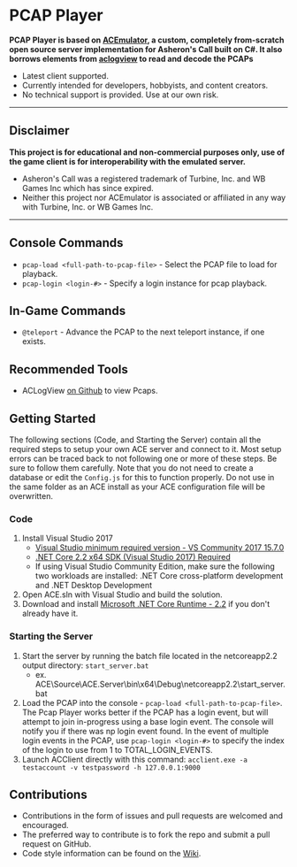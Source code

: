 # PCAP Player

**PCAP Player is based on [ACEmulator](https://github.com/ACEmulator/ACE), a custom, completely from-scratch open source server implementation for Asheron's Call built on C#. It also borrows elements from [aclogview](https://github.com/ACEmulator/aclogview) to read and decode the PCAPs**
 * Latest client supported.
 * Currently intended for developers, hobbyists, and content creators.
 * No technical support is provided. Use at our own risk.

***
## Disclaimer
**This project is for educational and non-commercial purposes only, use of the game client is for interoperability with the emulated server.**
- Asheron's Call was a registered trademark of Turbine, Inc. and WB Games Inc which has since expired.
- Neither this project nor ACEmulator is associated or affiliated in any way with Turbine, Inc. or WB Games Inc.
***

## Console Commands
* `pcap-load <full-path-to-pcap-file>` - Select the PCAP file to load for playback.
* `pcap-login <login-#>` - Specify a login instance for pcap playback.

## In-Game Commands
* `@teleport` - Advance the PCAP to the next teleport instance, if one exists.

## Recommended Tools
* ACLogView [on Github](https://github.com/ACEmulator/aclogview) to view Pcaps.

## Getting Started
The following sections (Code, and Starting the Server) contain all the required steps to setup your own ACE server and connect to it. Most setup errors can be traced back to not following one or more of these steps. Be sure to follow them carefully. Note that you do not need to create a database or edit the `Config.js` for this to function properly. Do not use in the same folder as an ACE install as your ACE configuration file will be overwritten.

### Code 
1. Install Visual Studio 2017
   * [Visual Studio minimum required version - VS Community 2017 15.7.0](https://www.visualstudio.com/thank-you-downloading-visual-studio/?sku=Community&rel=15)
   * [.NET Core 2.2 x64 SDK (Visual Studio 2017) Required](https://www.microsoft.com/net/download/visual-studio-sdks)
   * If using Visual Studio Community Edition, make sure the following two workloads are installed: .NET Core cross-platform development and .NET Desktop Development
3. Open ACE.sln with Visual Studio and build the solution. 
4. Download and install [Microsoft .NET Core Runtime - 2.2](https://www.microsoft.com/net/download) if you don't already have it.

### Starting the Server
1. Start the server by running the batch file located in the netcoreapp2.2 output directory: `start_server.bat`
   * ex. ACE\Source\ACE.Server\bin\x64\Debug\netcoreapp2.2\start_server.bat
2. Load the PCAP into the console - `pcap-load <full-path-to-pcap-file>`. The Pcap Player works better if the PCAP has a login event, but will attempt to join in-progress using a base login event. The console will notify you if there was np login event found. In the event of multiple login events in the PCAP, use `pcap-login <login-#>` to specify the index of the login to use from 1 to TOTAL_LOGIN_EVENTS.
3. Launch ACClient directly with this command: `acclient.exe -a testaccount -v testpassword -h 127.0.0.1:9000`


## Contributions

* Contributions in the form of issues and pull requests are welcomed and encouraged.
* The preferred way to contribute is to fork the repo and submit a pull request on GitHub.
* Code style information can be found on the [Wiki](https://github.com/ACEmulator/ACE/wiki/Code-Style).

